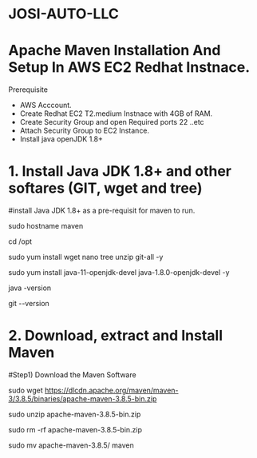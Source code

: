 # JOSI-AUTO-LLC

# Apache Maven Installation And Setup In AWS EC2 Redhat Instnace.

Prerequisite

* AWS Acccount.
* Create Redhat EC2 T2.medium Instnace with 4GB of RAM.
* Create Security Group and open Required ports 22 ..etc
* Attach Security Group to EC2 Instance.
* Install java openJDK 1.8+

# 1. Install Java JDK 1.8+ and other softares (GIT, wget and tree)

#install Java JDK 1.8+ as a pre-requisit for maven to run.

sudo hostname maven

cd /opt

sudo yum install wget nano tree unzip git-all -y

sudo yum install java-11-openjdk-devel java-1.8.0-openjdk-devel -y

java -version

git --version

# 2. Download, extract and Install Maven

#Step1) Download the Maven Software

sudo wget https://dlcdn.apache.org/maven/maven-3/3.8.5/binaries/apache-maven-3.8.5-bin.zip

sudo unzip apache-maven-3.8.5-bin.zip

sudo rm -rf apache-maven-3.8.5-bin.zip

sudo mv apache-maven-3.8.5/ maven
